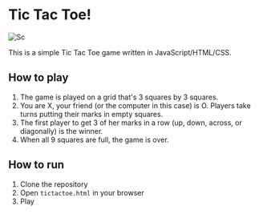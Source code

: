 # Tic Tac Toe!

![Sc](https://user-images.githubusercontent.com/15694665/213875319-99289ee8-11ea-48b5-852e-fcbf5bf08fd4.png)

This is a simple Tic Tac Toe game written in JavaScript/HTML/CSS.

## How to play

1. The game is played on a grid that's 3 squares by 3 squares.
2. You are X, your friend (or the computer in this case) is O. Players take turns putting their marks in empty squares.
3. The first player to get 3 of her marks in a row (up, down, across, or diagonally) is the winner.
4. When all 9 squares are full, the game is over.

## How to run

1. Clone the repository
2. Open `tictactoe.html` in your browser
3. Play

